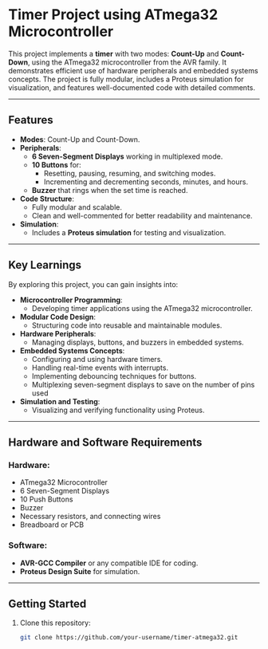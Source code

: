 # Timer Project using ATmega32 Microcontroller

This project implements a **timer** with two modes: **Count-Up** and **Count-Down**, using the ATmega32 microcontroller from the AVR family. It demonstrates efficient use of hardware peripherals and embedded systems concepts. The project is fully modular, includes a Proteus simulation for visualization, and features well-documented code with detailed comments.

---

## Features
- **Modes**: Count-Up and Count-Down.
- **Peripherals**:
  - **6 Seven-Segment Displays** working in multiplexed mode.
  - **10 Buttons** for:
    - Resetting, pausing, resuming, and switching modes.
    - Incrementing and decrementing seconds, minutes, and hours.
  - **Buzzer** that rings when the set time is reached.
- **Code Structure**:
  - Fully modular and scalable.
  - Clean and well-commented for better readability and maintenance.
- **Simulation**:
  - Includes a **Proteus simulation** for testing and visualization.

---

## Key Learnings
By exploring this project, you can gain insights into:
- **Microcontroller Programming**:
  - Developing timer applications using the ATmega32 microcontroller.
- **Modular Code Design**:
  - Structuring code into reusable and maintainable modules.
- **Hardware Peripherals**:
  - Managing displays, buttons, and buzzers in embedded systems.
- **Embedded Systems Concepts**:
  - Configuring and using hardware timers.
  - Handling real-time events with interrupts.
  - Implementing debouncing techniques for buttons.
  - Multiplexing seven-segment displays to save on the number of pins used
- **Simulation and Testing**:
  - Visualizing and verifying functionality using Proteus.

---

## Hardware and Software Requirements
### **Hardware**:
- ATmega32 Microcontroller
- 6 Seven-Segment Displays
- 10 Push Buttons
- Buzzer
- Necessary resistors, and connecting wires
- Breadboard or PCB

### **Software**:
- **AVR-GCC Compiler** or any compatible IDE for coding.
- **Proteus Design Suite** for simulation.

---

## Getting Started
1. Clone this repository:
   ```bash
   git clone https://github.com/your-username/timer-atmega32.git
